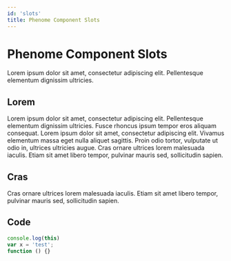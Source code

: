 ```yaml
---
id: 'slots'
title: Phenome Component Slots
---
```

# Phenome Component Slots

Lorem ipsum dolor sit amet, consectetur adipiscing elit. Pellentesque elementum dignissim ultricies.

## Lorem

Lorem ipsum dolor sit amet, consectetur adipiscing elit. Pellentesque elementum dignissim ultricies. Fusce rhoncus ipsum tempor eros aliquam consequat. Lorem ipsum dolor sit amet, consectetur adipiscing elit. Vivamus elementum massa eget nulla aliquet sagittis. Proin odio tortor, vulputate ut odio in, ultrices ultricies augue. Cras ornare ultrices lorem malesuada iaculis. Etiam sit amet libero tempor, pulvinar mauris sed, sollicitudin sapien.

## Cras

Cras ornare ultrices lorem malesuada iaculis. Etiam sit amet libero tempor, pulvinar mauris sed, sollicitudin sapien.

## Code

```js
console.log(this)
var x = 'test';
function () {}
```

